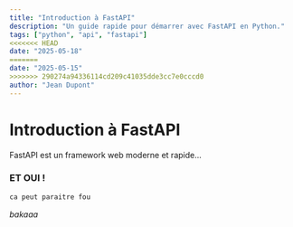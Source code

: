 ```yaml
---
title: "Introduction à FastAPI"
description: "Un guide rapide pour démarrer avec FastAPI en Python."
tags: ["python", "api", "fastapi"]
<<<<<<< HEAD
date: "2025-05-18"
=======
date: "2025-05-15"
>>>>>>> 290274a94336114cd209c41035dde3cc7e0cccd0
author: "Jean Dupont"
---
```


# Introduction à FastAPI

FastAPI est un framework web moderne et rapide...

### ET OUI !

```python
ca peut paraitre fou
```

_bakaaa_
